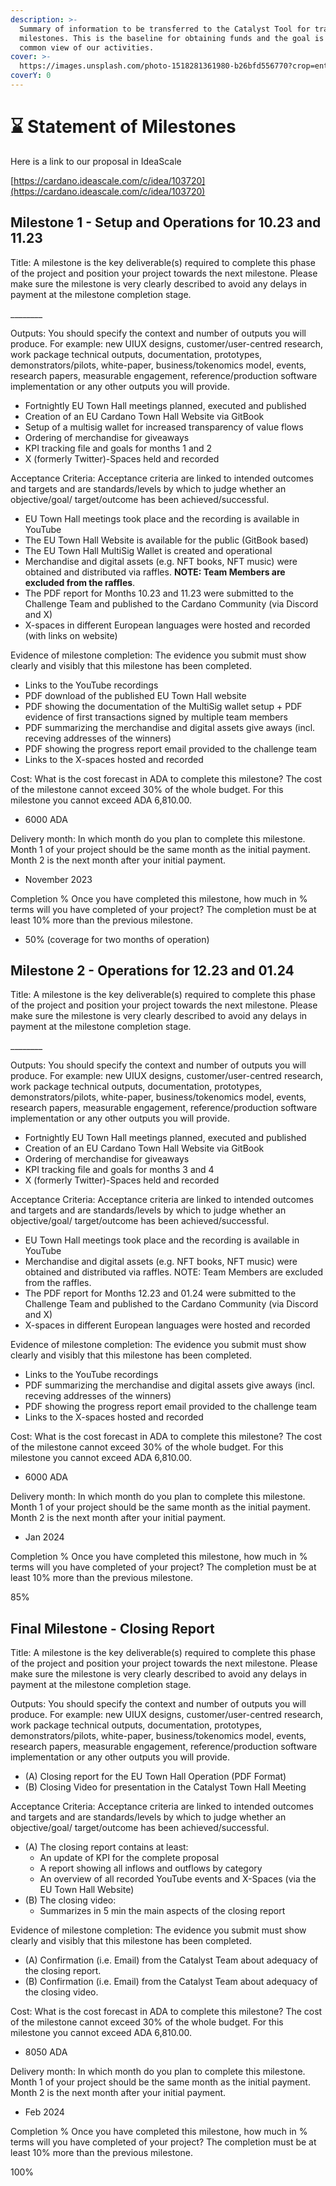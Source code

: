 ```yaml
---
description: >-
  Summary of information to be transferred to the Catalyst Tool for tracking
  milestones. This is the baseline for obtaining funds and the goal is to have a
  common view of our activities.
cover: >-
  https://images.unsplash.com/photo-1518281361980-b26bfd556770?crop=entropy&cs=srgb&fm=jpg&ixid=M3wxOTcwMjR8MHwxfHNlYXJjaHwyfHx0aW1lfGVufDB8fHx8MTY5NjM1MjAyMnww&ixlib=rb-4.0.3&q=85
coverY: 0
---
```


# ⌛ Statement of Milestones

Here is a link to our proposal in IdeaScale

[https://cardano.ideascale.com/c/idea/103720](https://cardano.ideascale.com/c/idea/103720)

## Milestone 1 - Setup and Operations for 10.23 and 11.23

Title: A milestone is the key deliverable(s) required to complete this phase of the project and position your project towards the next milestone. Please make sure the milestone is very clearly described to avoid any delays in payment at the milestone completion stage.

\_\_\_\_\_\_\_\_

Outputs: You should specify the context and number of outputs you will produce. For example: new UIUX designs, customer/user-centred research, work package technical outputs, documentation, prototypes, demonstrators/pilots, white-paper, business/tokenomics model, events, research papers, measurable engagement, reference/production software implementation or any other outputs you will provide.

* Fortnightly EU Town Hall meetings planned, executed and published
* Creation of an EU Cardano Town Hall Website via GitBook&#x20;
* Setup of a multisig wallet for increased transparency of value flows
* Ordering of merchandise for giveaways
* KPI tracking file and goals for months 1 and 2
* X (formerly Twitter)-Spaces held and recorded

Acceptance Criteria: Acceptance criteria are linked to intended outcomes and targets and are standards/levels by which to judge whether an objective/goal/ target/outcome has been achieved/successful.

* EU Town Hall meetings took place and the recording is available in YouTube
* The EU Town Hall Website is available for the public (GitBook based)
* The EU Town Hall MultiSig Wallet is created and operational
* Merchandise and digital assets (e.g. NFT books, NFT music) were obtained and distributed via raffles. **NOTE: Team Members are excluded from the raffles**.
* The PDF report for Months 10.23 and 11.23 were submitted to the Challenge Team and published to the Cardano Community (via Discord and X)
* X-spaces in different European languages were hosted and recorded (with links on website)

Evidence of milestone completion: The evidence you submit must show clearly and visibly that this milestone has been completed.

* Links to the YouTube recordings
* PDF download of the published EU Town Hall website
* PDF showing the documentation of the MultiSig wallet setup + PDF evidence of first transactions signed by multiple team members
* PDF summarizing the merchandise and digital assets give aways (incl. receving addresses of the winners)&#x20;
* PDF showing the progress report email provided to the challenge team
* Links to the X-spaces hosted and recorded

Cost: What is the cost forecast in ADA to complete this milestone? The cost of the milestone cannot exceed 30% of the whole budget. For this milestone you cannot exceed ADA 6,810.00.

* 6000 ADA

Delivery month: In which month do you plan to complete this milestone. Month 1 of your project should be the same month as the initial payment. Month 2 is the next month after your initial payment.

* November 2023

Completion % Once you have completed this milestone, how much in % terms will you have completed of your project? The completion must be at least 10% more than the previous milestone.

* 50% (coverage for two months of operation)

## Milestone 2 - Operations for 12.23 and 01.24

Title: A milestone is the key deliverable(s) required to complete this phase of the project and position your project towards the next milestone. Please make sure the milestone is very clearly described to avoid any delays in payment at the milestone completion stage.

\_\_\_\_\_\_\_\_

Outputs: You should specify the context and number of outputs you will produce. For example: new UIUX designs, customer/user-centred research, work package technical outputs, documentation, prototypes, demonstrators/pilots, white-paper, business/tokenomics model, events, research papers, measurable engagement, reference/production software implementation or any other outputs you will provide.

* Fortnightly EU Town Hall meetings planned, executed and published
* Creation of an EU Cardano Town Hall Website via GitBook&#x20;
* Ordering of merchandise for giveaways
* KPI tracking file and goals for months 3 and 4
* X (formerly Twitter)-Spaces held and recorded

Acceptance Criteria: Acceptance criteria are linked to intended outcomes and targets and are standards/levels by which to judge whether an objective/goal/ target/outcome has been achieved/successful.

* EU Town Hall meetings took place and the recording is available in YouTube
* Merchandise and digital assets (e.g. NFT books, NFT music) were obtained and distributed via raffles. NOTE: Team Members are excluded from the raffles.
* The PDF report for Months 12.23 and 01.24 were submitted to the Challenge Team and published to the Cardano Community (via Discord and X)
* X-spaces in different European languages were hosted and recorded

Evidence of milestone completion: The evidence you submit must show clearly and visibly that this milestone has been completed.

* Links to the YouTube recordings
* PDF summarizing the merchandise and digital assets give aways (incl. receving addresses of the winners)
* PDF showing the progress report email provided to the challenge team
* Links to the X-spaces hosted and recorded



Cost: What is the cost forecast in ADA to complete this milestone? The cost of the milestone cannot exceed 30% of the whole budget. For this milestone you cannot exceed ADA 6,810.00.

* 6000 ADA

Delivery month: In which month do you plan to complete this milestone. Month 1 of your project should be the same month as the initial payment. Month 2 is the next month after your initial payment.

* Jan 2024

Completion % Once you have completed this milestone, how much in % terms will you have completed of your project? The completion must be at least 10% more than the previous milestone.

85%

## Final Milestone - Closing Report

Title: A milestone is the key deliverable(s) required to complete this phase of the project and position your project towards the next milestone. Please make sure the milestone is very clearly described to avoid any delays in payment at the milestone completion stage.

Outputs: You should specify the context and number of outputs you will produce. For example: new UIUX designs, customer/user-centred research, work package technical outputs, documentation, prototypes, demonstrators/pilots, white-paper, business/tokenomics model, events, research papers, measurable engagement, reference/production software implementation or any other outputs you will provide.

* (A) Closing report for the EU Town Hall Operation (PDF Format)
* (B) Closing Video for presentation in the Catalyst Town Hall Meeting

Acceptance Criteria: Acceptance criteria are linked to intended outcomes and targets and are standards/levels by which to judge whether an objective/goal/ target/outcome has been achieved/successful.

* (A) The closing report contains at least:
  * An update of KPI for the complete proposal
  * A report showing all inflows and outflows by category
  * An overview of all recorded YouTube events and X-Spaces (via the EU Town Hall Website)
* (B) The closing video:
  * Summarizes in 5 min the main aspects of the closing report

Evidence of milestone completion: The evidence you submit must show clearly and visibly that this milestone has been completed.

* (A) Confirmation (i.e. Email) from the Catalyst Team about adequacy of the closing report.
* (B) Confirmation (i.e. Email)  from the Catalyst Team about adequacy of the closing video.

Cost: What is the cost forecast in ADA to complete this milestone? The cost of the milestone cannot exceed 30% of the whole budget. For this milestone you cannot exceed ADA 6,810.00.

* 8050 ADA

Delivery month: In which month do you plan to complete this milestone. Month 1 of your project should be the same month as the initial payment. Month 2 is the next month after your initial payment.

* Feb 2024

Completion % Once you have completed this milestone, how much in % terms will you have completed of your project? The completion must be at least 10% more than the previous milestone.

100%
